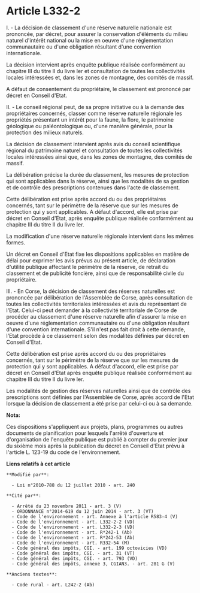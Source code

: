 # Article L332-2

I. - La décision de classement d'une réserve naturelle nationale est prononcée, par décret, pour assurer la conservation
d'éléments du milieu naturel d'intérêt national ou la mise en oeuvre d'une réglementation communautaire ou d'une obligation
résultant d'une convention internationale.

La décision intervient après enquête publique réalisée conformément au chapitre III du titre II du livre Ier et consultation
de toutes les collectivités locales intéressées et, dans les zones de montagne, des comités de massif.

A défaut de consentement du propriétaire, le classement est prononcé par décret en Conseil d'Etat.

II. - Le conseil régional peut, de sa propre initiative ou à la demande des propriétaires concernés, classer comme réserve
naturelle régionale les propriétés présentant un intérêt pour la faune, la flore, le patrimoine géologique ou paléontologique
ou, d'une manière générale, pour la protection des milieux naturels.

La décision de classement intervient après avis du conseil scientifique régional du patrimoine naturel et consultation de
toutes les collectivités locales intéressées ainsi que, dans les zones de montagne, des comités de massif.

La délibération précise la durée du classement, les mesures de protection qui sont applicables dans la réserve, ainsi que les
modalités de sa gestion et de contrôle des prescriptions contenues dans l'acte de classement.

Cette délibération est prise après accord du ou des propriétaires concernés, tant sur le périmètre de la réserve que sur les
mesures de protection qui y sont applicables. A défaut d'accord, elle est prise par décret en Conseil d'Etat, après enquête
publique réalisée conformément au chapitre III du titre II du livre Ier.

La modification d'une réserve naturelle régionale intervient dans les mêmes formes.

Un décret en Conseil d'Etat fixe les dispositions applicables en matière de délai pour exprimer les avis prévus au présent
article, de déclaration d'utilité publique affectant le périmètre de la réserve, de retrait du classement et de publicité
foncière, ainsi que de responsabilité civile du propriétaire.

III. - En Corse, la décision de classement des réserves naturelles est prononcée par délibération de l'Assemblée de Corse,
après consultation de toutes les collectivités territoriales intéressées et avis du représentant de l'Etat. Celui-ci peut
demander à la collectivité territoriale de Corse de procéder au classement d'une réserve naturelle afin d'assurer la mise en
oeuvre d'une réglementation communautaire ou d'une obligation résultant d'une convention internationale. S'il n'est pas fait
droit à cette demande, l'Etat procède à ce classement selon des modalités définies par décret en Conseil d'Etat.

Cette délibération est prise après accord du ou des propriétaires concernés, tant sur le périmètre de la réserve que sur les
mesures de protection qui y sont applicables. A défaut d'accord, elle est prise par décret en Conseil d'Etat après enquête
publique réalisée conformément au chapitre III du titre II du livre Ier.

Les modalités de gestion des réserves naturelles ainsi que de contrôle des prescriptions sont définies par l'Assemblée de
Corse, après accord de l'Etat lorsque la décision de classement a été prise par celui-ci ou à sa demande.

**Nota:**

Ces dispositions s'appliquent aux projets, plans, programmes ou autres documents de planification pour lesquels l'arrêté
d'ouverture et d'organisation de l'enquête publique est publié à compter du premier jour du sixième mois après la publication
du décret en Conseil d'Etat prévu à l'article L. 123-19 du code de l'environnement.

**Liens relatifs à cet article**

	**Modifié par**:

	  - Loi n°2010-788 du 12 juillet 2010 - art. 240

	**Cité par**:

	  - Arrêté du 23 novembre 2011 - art. 3 (V)
	  - ORDONNANCE n°2014-619 du 12 juin 2014 - art. 3 (VT)
	  - Code de l'environnement - art. Annexe à l'article R583-4 (V)
	  - Code de l'environnement - art. L332-2-2 (VD)
	  - Code de l'environnement - art. L332-2-3 (VD)
	  - Code de l'environnement - art. R*242-1 (Ab)
	  - Code de l'environnement - art. R*242-53 (Ab)
	  - Code de l'environnement - art. R332-54 (M)
	  - Code général des impôts, CGI. - art. 199 octovicies (VD)
	  - Code général des impôts, CGI. - art. 31 (VT)
	  - Code général des impôts, CGI. - art. 793 (VD)
	  - Code général des impôts, annexe 3, CGIAN3. - art. 281 G (V)

	**Anciens textes**:

	  - Code rural - art. L242-2 (Ab)
